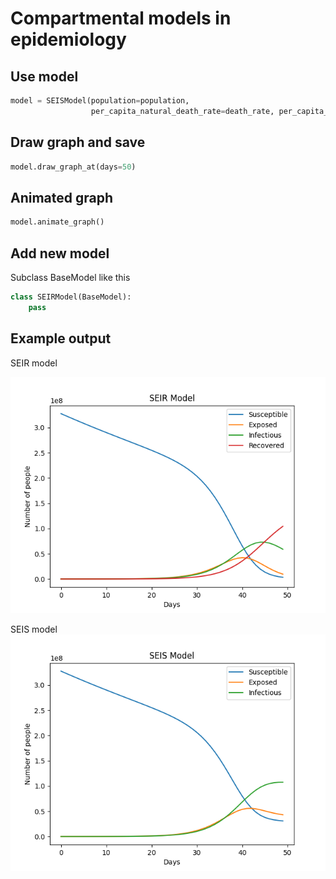 <!-- @format -->

# Compartmental models in epidemiology

## Use model

```python
model = SEISModel(population=population,
                  per_capita_natural_death_rate=death_rate, per_capita_birth_rate=birth_rate)
```

## Draw graph and save

```python
model.draw_graph_at(days=50)
```

## Animated graph

```python
model.animate_graph()
```

## Add new model

Subclass BaseModel like this

```python
class SEIRModel(BaseModel):
    pass
```

## Example output

SEIR model

![SEIR model](SEIR.png)

SEIS model
![SEIS model](SEIS.png)
